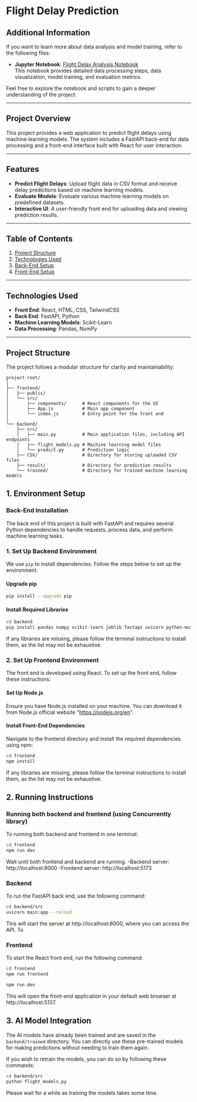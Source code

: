 # **Flight Delay Prediction**

## **Additional Information**

If you want to learn more about data analysis and model training, refer to the following files:

- **Jupyter Notebook**: [Flight Delay Analysis Notebook](backend/machinelearning_notebook/flightDelay.ipynb)  
  This notebook provides detailed data processing steps, data visualization, model training, and evaluation metrics.

Feel free to explore the notebook and scripts to gain a deeper understanding of the project.

---

## **Project Overview**
This project provides a web application to predict flight delays using machine learning models. The system includes a FastAPI back-end for data processing and a front-end interface built with React for user interaction.

---

## **Features**

- **Predict Flight Delays**: Upload flight data in CSV format and receive delay predictions based on machine learning models.
- **Evaluate Models**: Evaluate various machine learning models on predefined datasets.
- **Interactive UI**: A user-friendly front end for uploading data and viewing prediction results.

---

## **Table of Contents**

1. [Project Structure](#project-structure)
2. [Technologies Used](#technologies-used)
3. [Back-End Setup](#back-end-setup)
4. [Front-End Setup](#front-end-setup)

---

## **Technologies Used**
- **Front End**: React, HTML, CSS, TailwindCSS
- **Back End**: FastAPI, Python
- **Machine Learning Models**: Scikit-Learn
- **Data Processing**: Pandas, NumPy

---

## **Project Structure**
The project follows a modular structure for clarity and maintainability:

```plaintext
project-root/
│
├── frontend/
│   ├── public/
│   └── src/
│       ├── components/      # React components for the UI
│       ├── App.js           # Main app component
│       └── index.js         # Entry point for the front end
│
└── backend/
    ├── src/
    │   ├── main.py          # Main application files, including API endpoints
    │   ├── flight_models.py # Machine learning model files
    │   └── predict.py       # Prediction logic
    ├── CSV/                 # Directory for storing uploaded CSV files
    ├── result/              # Directory for prediction results
    └── trained/             # Directory for trained machine learning models
```

## **1. Environment Setup**

### Back-End Installation

The back end of this project is built with FastAPI and requires several Python dependencies to handle requests, process data, and perform machine learning tasks.

### 1. Set Up Backend Environment
We use `pip` to install dependencies. Follow the steps below to set up the environment.

#### Upgrade pip
```bash 
pip install --upgrade pip
```
#### Install Required Libraries
```bash
cd backend
pip install pandas numpy scikit-learn joblib fastapi uvicorn python-muitipart
```
If any libraries are missing, please follow the terminal instructions to install them, as the list may not be exhaustive.

### 2. Set Up Frontend Environment
The front end is developed using React. To set up the front end, follow these instructions:

#### Set Up Node.js
Ensure you have Node.js installed on your machine. You can download it from Node.js official website "https://nodejs.org/en".
#### Install Front-End Dependencies
Navigate to the frontend directory and install the required dependencies using npm:
```bash
cd frontend
npm install
```
If any libraries are missing, please follow the terminal instructions to install them, as the list may not be exhaustive.

## **2. Running Instructions** 

### Running both backend and frontend (using Concurrently library)
To running both backend and frontend in one terminal:
```bash
cd frontend
npm run dev
```
Wait until both frontend and backend are running.
-Backend server: http://localhost:8000
-Frontend server: http://localhost:5173

### Backend
To run the FastAPI back end, use the following command:
```bash
cd backend/src
uvicorn main:app --reload
```
This will start the server at http://localhost:8000, where you can access the API.
To

### Frontend
To start the React front end, run the following command:
```bash
cd frontend
npm run frontend
```
```bash
npm run dev
```
This will open the front-end application in your default web browser at http://localhost:5137.

## **3. AI Model Integration**

The AI models have already been trained and are saved in the `backend/trained` directory. You can directly use these pre-trained models for making predictions without needing to train them again.

If you wish to retrain the models, you can do so by following these commands:
```bash
cd backend/src
python flight_models.py
```

Please wait for a while as training the models takes some time.